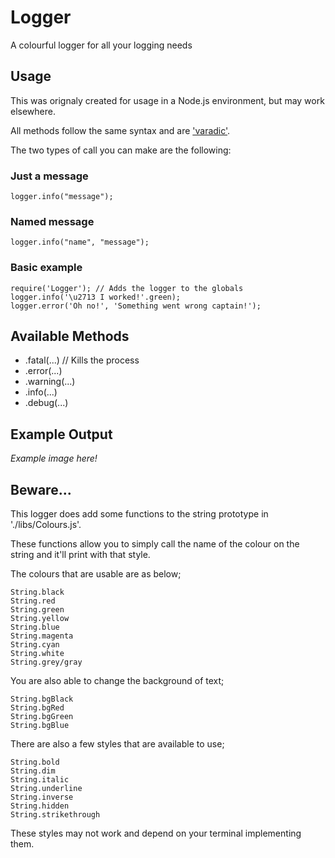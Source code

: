 # Logger
A colourful logger for all your logging needs

## Usage

This was orignaly created for usage in a Node.js environment, but may work elsewhere.

All methods follow the same syntax and are ['varadic'](https://en.wikipedia.org/wiki/Variadic_function).

The two types of call you can make are the following:

### Just a message

    logger.info("message");

### Named message

    logger.info("name", "message");

### Basic example

    require('Logger'); // Adds the logger to the globals
    logger.info('\u2713 I worked!'.green);
    logger.error('Oh no!', 'Something went wrong captain!');

## Available Methods

- .fatal(...) // Kills the process
- .error(...)
- .warning(...)
- .info(...)
- .debug(...)

## Example Output

*Example image here!*

## Beware...

This logger does add some functions to the string prototype in './libs/Colours.js'.

These functions allow you to simply call the name of the colour on the string and it'll print with that style.

The colours that are usable are as below;

    String.black
    String.red
    String.green
    String.yellow
    String.blue
    String.magenta
    String.cyan
    String.white
    String.grey/gray

You are also able to change the background of text;

    String.bgBlack
    String.bgRed
    String.bgGreen
    String.bgBlue

There are also a few styles that are available to use;

    String.bold
    String.dim
    String.italic
    String.underline
    String.inverse
    String.hidden
    String.strikethrough

These styles may not work and depend on your terminal implementing them.
